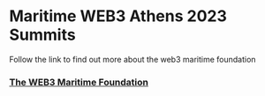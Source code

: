
# Maritime WEB3 Athens 2023 Summits 

Follow the link to find out more about the web3 maritime foundation
### [The WEB3 Maritime Foundation](https://github.com/phaethonpsichis/web3-maritime)
